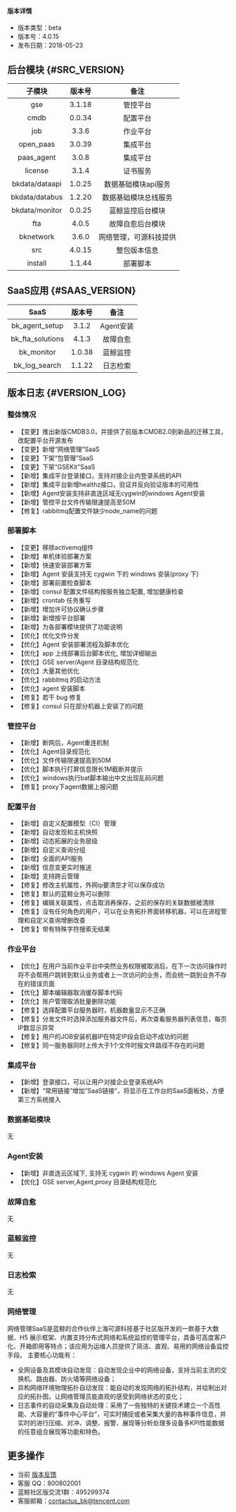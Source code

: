 
#### 版本详情

- 版本类型：beta 
- 版本号：4.0.15
- 发布日期：2018-05-23



## 后台模块  {#SRC_VERSION}

|     子模块     | 版本号 |          备注          |
|:--------------:|:------:|:----------------------:|
|      gse       | 3.1.18 |        管控平台        |
|      cmdb      | 0.0.34 |        配置平台        |
|      job       | 3.3.6  |        作业平台        |
|   open_paas    | 3.0.39 |        集成平台        |
|   paas_agent   | 3.0.8  |        集成平台        |
|    license     | 3.1.4  |        证书服务        |
| bkdata/dataapi | 1.0.25 |  数据基础模块api服务   |
| bkdata/databus | 1.2.20 |  数据基础模块总线服务  |
| bkdata/monitor | 0.0.25 |    蓝鲸监控后台模块    |
|      fta       | 4.0.5 |    故障自愈后台模块    |
|   bknetwork    | 3.6.0  | 网络管理，可源科技提供 |
|      src       | 4.0.15 |      整包版本信息      |
|    install     | 1.1.44 |        部署脚本        |

## SaaS应用  {#SAAS_VERSION}

| SaaS    |  版本号  | 备注|
| :-----:   | :----: |:----: |
|bk_agent_setup|3.1.2|Agent安装|
|bk_fta_solutions|4.1.3|故障自愈|
|bk_monitor|1.0.38|蓝鲸监控|
|bk_log_search|1.1.22|日志检索|

## 版本日志  {#VERSION_LOG}

### 整体情况

- 【变更】推出新版CMDB3.0，并提供了前版本CMDB2.0到新品的迁移工具，改配置平台开源发布
- 【变更】新增“网络管理”SaaS
- 【变更】下架“包管理”SaaS
- 【变更】下架“GSEKit"SaaS
- 【新增】集成平台登录接口，支持对接企业内登录系统的API
- 【新增】集成平台新增healthz接口，验证并反向验证版本的可用性
- 【新增】Agent安装支持非直连区域无cygwin的windows Agent安装
- 【新增】管控平台文件传输限速提高至50M
- 【修复】rabbitmq配置文件缺少node_name的问题  

### 部署脚本

- 【变更】移除activemq组件
- 【新增】单机体验部署方案
- 【新增】快速安装部署方案
- 【新增】Agent 安装支持无 cygwin 下的 windows 安装(proxy 下)
- 【新增】部署前置检查脚本
- 【新增】consul 配置文件结构按服务独立配置, 增加健康检查
- 【新增】crontab 任务重写
- 【新增】增加许可协议确认步骤
- 【新增】新增按平台部署
- 【新增】为各部署模块提供了功能说明
- 【优化】优化文件分发
- 【优化】Agent 安装部署流程及脚本优化
- 【优化】app 上线部署后台脚本优化, 增加详细输出
- 【优化】GSE server/Agent 目录结构规范化
- 【优化】大量其他优化
- 【优化】rabbitmq 的启动方法
- 【优化】agent 安装脚本
- 【修复】若干 bug 修复
- 【修复】consul 只在部分机器上安装了的问题

### 管控平台

- 【新增】断网后，Agent重连机制
- 【优化】Agent目录规范化
- 【优化】文件传输限速提高到50M
- 【优化】脚本执行打屏信息限长1M截断并提示
- 【优化】windows执行bat脚本输出中文出现乱码问题
- 【修复】proxy下agent数据上报问题

### 配置平台

- 【新增】自定义配置模型（CI）管理
- 【新增】自动发现和主机快照
- 【新增】动态拓展的业务层级
- 【新增】自定义查询分组
- 【新增】全面的API服务
- 【新增】信息变更实时推送
- 【新增】支持跨云管理
- 【修复】修改主机属性，外网ip要清空才可以保存成功
- 【修复】默认的蓝鲸业务可以删除  
- 【修复】编辑关联属性，点击取消再保存，之前的保存的关联数据被清除   
- 【修复】没有任何角色的用户，可以在业务拓扑界面转移机器，可以在进程管理和自定义查询增删改查
- 【修复】带有特殊字符搜索无结果

### 作业平台

- 【优化】在用户当前作业平台中突然业务权限被取消后，在下一次访问操作时将不会帮用户跳转到默认业务或者上一次访问的业务，而会统一跳到业务不存在的错误页面
- 【优化】脚本编辑器取消缓存脚本代码
- 【优化】账户管理取消批量删除功能
- 【修复】选择配置平台服务器时，机器数量显示不正确
- 【修复】分发文件时选择添加服务器文件后，再次查看服务器列表信息，每页IP数显示异常
- 【修复】用户的JOB安装机器IP在特定IP段会启动不成功的问题
- 【修复】同一服务器同时上传大于1个文件时报文件路径不存在的问题

### 集成平台

- 【新增】登录接口，可以让用户对接企业登录系统API
- 【新增】“常用链接”增加“SaaS链接”，将显示在工作台的SaaS面板处，方便第三方系统接入   

### 数据基础模块

无

### Agent安装

- 【新增】非直连云区域下, 支持无 cygwin 的 windows Agent 安装
- 【优化】GSE server,Agent,proxy 目录结构规范化

### 故障自愈

无

### 蓝鲸监控

无

### 日志检索

无

### 网络管理

网络管理SaaS是蓝鲸的合作伙伴上海可源科技基于社区版开发的一款基于大数据、H5 展示框架、内置支持分布式网络和系统监控的管理平台，具备可高度客户化、开箱即用等特点；该应用为运维人员提供了简洁、直观、易用的网络设备监控手段。
主要核心功能有：
- 全网设备及其模块自动发现：自动发现企业中的网络设备，支持当前主流的交换机、路由器、防火墙等网络设备；
- 异构网络环境物理拓扑自动发现：能自动的发现网络的拓扑结构，并绘制出对应的拓扑图，让网络管理员能直观的感受到网络状态的变化；
- 日志事件的自动采集及自动处理：采用了一些独特的关键技术建立一个高性能、大容量的“事件中心平台”，可实时捕捉或者采集大量的各种事件信息，并实时的进行压缩、对冲、调整、报警、展现等分析处理多设备多KPI性能数据的任意组合展现等功能和特色。

## 更多操作

- 当前 [版本反馈](http://bk.tencent.com/s-mart/community)
- 客服 QQ：800802001
- 蓝鲸社区版交流1群：495299374
- 客服邮箱：contactus_bk@tencent.com
